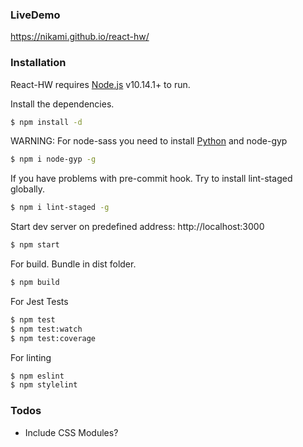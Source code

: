 ### LiveDemo
https://nikami.github.io/react-hw/

### Installation

React-HW requires [Node.js](https://nodejs.org/) v10.14.1+ to run.

Install the dependencies. 
```sh
$ npm install -d
```

WARNING: For node-sass you need to install [Python](https://www.python.org/downloads/) and node-gyp

```sh
$ npm i node-gyp -g
```

If you have problems with pre-commit hook. Try to install lint-staged globally.

```sh
$ npm i lint-staged -g
```

Start dev server on predefined address: http://localhost:3000

```sh
$ npm start
```

For build. Bundle in dist folder.

```sh
$ npm build
```

For Jest Tests

```sh
$ npm test
$ npm test:watch
$ npm test:coverage
```

For linting

```sh
$ npm eslint
$ npm stylelint
```

### Todos

 - Include CSS Modules?
